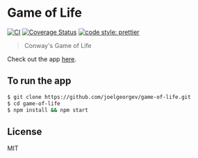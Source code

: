 # Game of Life

[![CI](https://github.com/joelgeorgev/game-of-life/workflows/deploy/badge.svg)](https://github.com/joelgeorgev/game-of-life/actions)
[![Coverage Status](https://coveralls.io/repos/github/joelgeorgev/game-of-life/badge.svg?branch=main)](https://coveralls.io/github/joelgeorgev/game-of-life?branch=main)
[![code style: prettier](https://img.shields.io/badge/code_style-prettier-ff69b4.svg?style=flat-square)](https://github.com/prettier/prettier)

> Conway's Game of Life

Check out the app [here](https://joelgeorgev.github.io/game-of-life).

## To run the app

```bash
$ git clone https://github.com/joelgeorgev/game-of-life.git
$ cd game-of-life
$ npm install && npm start
```

## License

MIT
